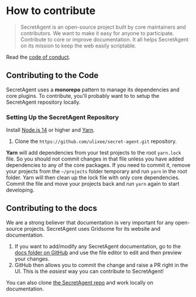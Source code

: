 # How to contribute

> SecretAgent is an open-source project built by core maintainers and contributors. We want to make it easy for anyone to participate. Contribute to core or improve documentation. It all helps SecretAgent on its mission to keep the web easily scriptable.

Read the [code of conduct](./code-of-conduct).

## Contributing to the Code

SecretAgent uses a **monorepo** pattern to manage its dependencies and core plugins. To contribute, you'll probably want to to setup the SecretAgent repository locally.

### Setting Up the SecretAgent Repository

Install [Node.js 14](https://nodejs.org/en/download/) or higher and [Yarn](https://yarnpkg.com/lang/en/docs/install/).

1. Clone the `https://github.com/ulixee/secret-agent.git` repository.

**Yarn** will add dependencies from your test projects to the root `yarn.lock` file. So you should not commit changes in that file unless you have added dependencies to any of the core packages. If you need to commit it, remove your projects from the `~/projects` folder temporary and run `yarn` in the root folder. Yarn will then clean up the lock file with only core dependencies. Commit the file and move your projects back and run `yarn` again to start developing.

## Contributing to the docs

We are a strong believer that documentation is very important for any open-source projects. SecretAgent uses Gridsome for its website and documentation.

1. If you want to add/modify any SecretAgent documentation, go to the
   [docs folder on GitHub](https://github.com/ulixee/secret-agent/tree/main/docs/main) and
   use the file editor to edit and then preview your changes.
2. GitHub then allows you to commit the change and raise a PR right in the UI. This is the _easiest_ way you can contribute to SecretAgent!

You can also clone [the SecretAgent repo](https://github.com/ulixee/secret-agent) and work locally on documentation.
